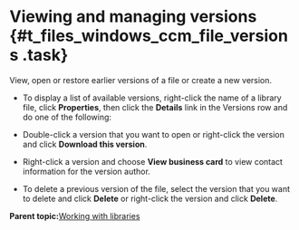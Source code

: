 # Viewing and managing versions {#t_files_windows_ccm_file_versions .task}

View, open or restore earlier versions of a file or create a new version.

-   To display a list of available versions, right-click the name of a library file, click **Properties**, then click the **Details** link in the Versions row and do one of the following:
-   Double-click a version that you want to open or right-click the version and click **Download this version**.

-   Right-click a version and choose **View business card** to view contact information for the version author.

-   To delete a previous version of the file, select the version that you want to delete and click **Delete** or right-click the version and click **Delete**.


**Parent topic:**[Working with libraries](../../connectors/enduser/c_files_windows_ccm_overview.md)

